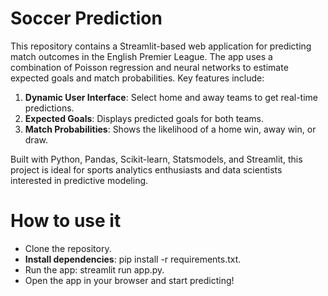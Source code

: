 # Soccer Prediction
This repository contains a Streamlit-based web application for predicting match outcomes in the English Premier League. The app uses a combination of Poisson regression and neural networks to estimate expected goals and match probabilities. Key features include:

1. **Dynamic User Interface**: Select home and away teams to get real-time predictions.
2. **Expected Goals**: Displays predicted goals for both teams.
3. **Match Probabilities**: Shows the likelihood of a home win, away win, or draw.

Built with Python, Pandas, Scikit-learn, Statsmodels, and Streamlit, this project is ideal for sports analytics enthusiasts and data scientists interested in predictive modeling.

# How to use it
- Clone the repository.
- **Install dependencies**: pip install -r requirements.txt.
- Run the app: streamlit run app.py.
- Open the app in your browser and start predicting!


